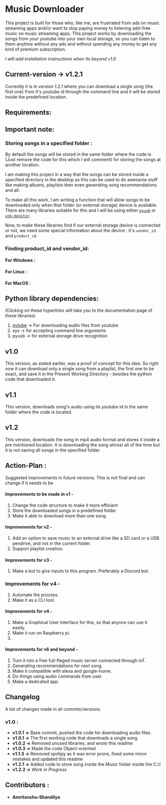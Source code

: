 # Music Downloader

This project is built for those who, like me, are frustrated from ads on music streaming apps and/or want to stop paying money to listening add-free music on music streaming apps. This project works by downloading the songs from your youtube into your own local storage, so you can listen to them anytime without any ads and without spending any money to get any kind of premium subscription.

*I will add installation instructions when its beyond v1.0*

## Current-version -> **v1.2.1**
Currently it is in *version 1.2.1* where you can download a single song (the first one) from it's youtube id through the command line and it will be stored inside the predefined location.

## Requirements:

## Important note:
### Storing songs in a specified folder :
By default the songs will be stored in the same folder where the code is (Just remove the code for this which I will comment) for storing the songs at another location. 

I am making this project in a way that the songs can be stored inside a specified directory in the desktop as this can be used to do aweosme stuff like making albums, playlists then even generating song recommendations and all. 

To make all this work, I am writing a function that will allow songs to be downloaded only when that folder (or external storage) device is available. There are many libraries suitable for this and I will be using either [`pyusb`](https://libusb.info/) or [`usb-monitor`](https://pypi.org/project/usb-monitor/#:~:text=USBMonitor%20is%20an%20easy%2Dto,platform%2Dspecific%20details%20or%20incompatibilities.). 

Now, to make these libraries find if our external storage device is connected or not, we need some special information about the device : it's `vendor_id` and `product_id`.

### Finding product_id and vendor_id:
#### For Windows :
#### For Linux :
#### For MacOS :

## Python library dependencies: 
(Clicking on these hyperlinks will take you to the documentation page of these libraries)
  1. [pytube](https://pytube.io/en/latest/user/quickstart.html) -> For downloading audio files from youtube
  2. sys -> for accepting command line arguments
  3. pyusb -> for external storage drive recognition
  

## v1.0
This version, as stated earlier, was a proof of concept for this idea. So right now it can download only a single song from a playlist, the first one to be exact, and save it in the Present Working Directory - besides the python code that downloaded it.

## v1.1
This version, downloads song's audio using its youtube id in the same folder where the code is located.

## v1.2
This version, downloads the song in mp4 audio format and stores it inside a pre mentioned location. It is downloading the song almost all of the time but it is not saving all songs in the specified folder.

## Action-Plan :
Suggested improvements in future versions. This is not final and can change if it needs to be
#### Improvements to be made in v1 -
1. Change the code structure to make it more efficient
2. Store the downloaded songs in a predefined folder
3. Make it able to download more than one song. 

#### Improvements for v2 -  
1. Add an option to save music to an external drive like a SD card or a USB pendrive, and not in the current folder.
2. Support playlist creation.

#### Improvements for v3 -
1. Make a bot to give inputs to this program. Preferably a Discord bot.
   
### Improvements for v4 -
1. Automate the process.
2. Make it as a CLI tool. 

#### Improvements for v4 -
1. Make a Graphical User Interface for this, so that anyone can use it easily.
2. Make it run on Raspberry pi. 
3. 
   
#### Improvements for v6 and beyond - 
1. Turn it into a free full-fleged music server connected through IoT.
2. Generating recommendations for next song. 
3. Make it compatible with alexa and google-home. 
4. Do things using audio commands from user.
5. Make a dedicated app.
   
## Changelog
A list of changes made in all commits/versions.
### v1.0 :
- **v1.0.1 ->** Base commit, pushed the code for downloading audio files.
- **v1.0.1 ->** The first working code that downloads a single song
- **v1.0.2 ->** Removed unused libraries, and wrote this readme
- **v1.0.3 ->** Made the code Object-oriented
- **v1.1.3 ->** Removed spotipy as it was error prone, fixed some minor mistakes and updated this readme
- **v1.2.1 ->** Added code to store song inside the Music folder inside the C://
- **v1.2.2 ->** *Work in Progress*


## Contributors :
- **Amritanshu-Shandilya** 